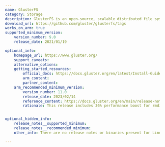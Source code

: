 ```yaml
---
name: GlusterFS
category: Storage
description: GlusterFS is an open-source, scalable distributed file system designed to handle large amounts of data across multiple servers.
download_url: https://github.com/gluster/glusterfs/tags
works_on_arm: true
supported_minimum_version:
    version_number: 9.0
    release_date: 2021/01/19

optional_info:
    homepage_url: https://www.gluster.org/
    support_caveats:
    alternative_options: 
    getting_started_resources:
        official_docs: https://docs.gluster.org/en/latest/Install-Guide/Install/
        arm_content:
        partner_content:
    arm_recommended_minimum_version:
        version_number: 11.0
        release_date: 2023/02/14
        reference_content: https://docs.gluster.org/en/main/release-notes/11.0/
        rationale: This release includes 36% performance boost for rmdir operations, expanded ZFS snapshot support, namespace-based quota implementation, and significant cleanups with improved readdir/readdirp efficiency. Many other major bugs have been resolved, for example, Geo-replication gsyncd at 100% CPU.


optional_hidden_info:
    release_notes__supported_minimum: 
    release_notes__recommended_minimum:
    other_info: There are no release notes or binaries present for Linux/ARM64. GlusterFS version 9.0 is installed and tested on the Neoverse N1, using steps mentioned in the [file](https://github.com/gluster/glusterfs/blob/devel/INSTALL).

---
```

